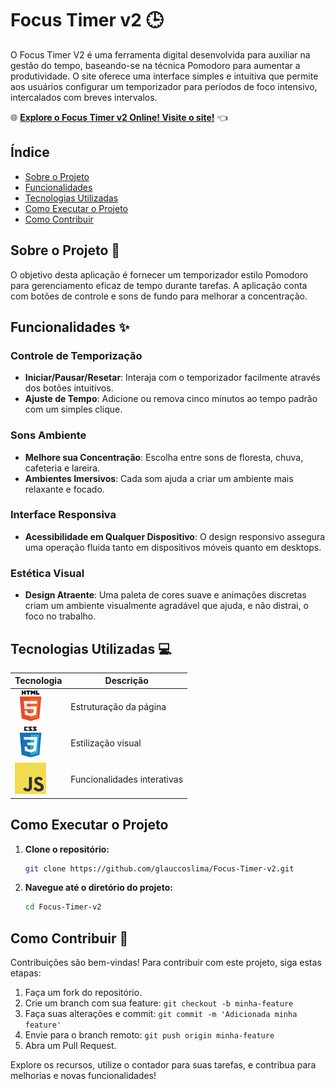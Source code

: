 # Focus Timer v2 🕒

O Focus Timer V2 é uma ferramenta digital desenvolvida para auxiliar na gestão do tempo, baseando-se na técnica Pomodoro para aumentar a produtividade. O site oferece uma interface simples e intuitiva que permite aos usuários configurar um temporizador para períodos de foco intensivo, intercalados com breves intervalos.

🌐 [**Explore o Focus Timer v2 Online! Visite o site!**](https://focus-timer-v2-seven.vercel.app/) 👈

## Índice

- [Sobre o Projeto](#sobre-o-projeto-)
- [Funcionalidades](#funcionalidades-)
- [Tecnologias Utilizadas](#tecnologias-utilizadas-)
- [Como Executar o Projeto](#como-executar-o-projeto)
- [Como Contribuir](#como-contribuir-)

## Sobre o Projeto 📖

O objetivo desta aplicação é fornecer um temporizador estilo Pomodoro para gerenciamento eficaz de tempo durante tarefas. A aplicação conta com botões de controle e sons de fundo para melhorar a concentração.

## Funcionalidades ✨

### Controle de Temporização
- **Iniciar/Pausar/Resetar**: Interaja com o temporizador facilmente através dos botões intuitivos.
- **Ajuste de Tempo**: Adicione ou remova cinco minutos ao tempo padrão com um simples clique.

### Sons Ambiente
- **Melhore sua Concentração**: Escolha entre sons de floresta, chuva, cafeteria e lareira.
- **Ambientes Imersivos**: Cada som ajuda a criar um ambiente mais relaxante e focado.

### Interface Responsiva
- **Acessibilidade em Qualquer Dispositivo**: O design responsivo assegura uma operação fluida tanto em dispositivos móveis quanto em desktops.

### Estética Visual
- **Design Atraente**: Uma paleta de cores suave e animações discretas criam um ambiente visualmente agradável que ajuda, e não distrai, o foco no trabalho.

## Tecnologias Utilizadas 💻

| Tecnologia | Descrição |
|---|---|
| ![HTML5](https://raw.githubusercontent.com/glauccoslima/servidor_estaticos/main/html5-original-wordmark%20(1).png) | Estruturação da página |
| ![CSS3](https://raw.githubusercontent.com/glauccoslima/servidor_estaticos/main/css3-original-wordmark.png) | Estilização visual |
| ![JavaScript](https://raw.githubusercontent.com/glauccoslima/servidor_estaticos/main/javascript.png) | Funcionalidades interativas |

## Como Executar o Projeto

1. **Clone o repositório:**

    ```bash
    git clone https://github.com/glauccoslima/Focus-Timer-v2.git
    ```

2. **Navegue até o diretório do projeto:**

    ```bash
    cd Focus-Timer-v2
    ```

## Como Contribuir 🤝

Contribuições são bem-vindas! Para contribuir com este projeto, siga estas etapas:

1. Faça um fork do repositório.
2. Crie um branch com sua feature: `git checkout -b minha-feature`
3. Faça suas alterações e commit: `git commit -m 'Adicionada minha feature'`
4. Envie para o branch remoto: `git push origin minha-feature`
5. Abra um Pull Request.

Explore os recursos, utilize o contador para suas tarefas, e contribua para melhorias e novas funcionalidades!